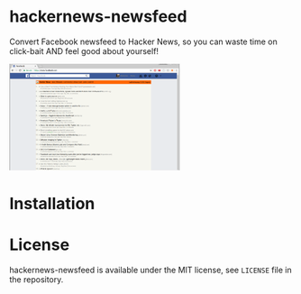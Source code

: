 # hackernews-newsfeed
Convert Facebook newsfeed to Hacker News, so you can waste time on click-bait AND feel good about yourself!

<img src="preview.png" width="60%">

# Installation

# License
hackernews-newsfeed is available under the MIT license, see `LICENSE` file in the repository.


